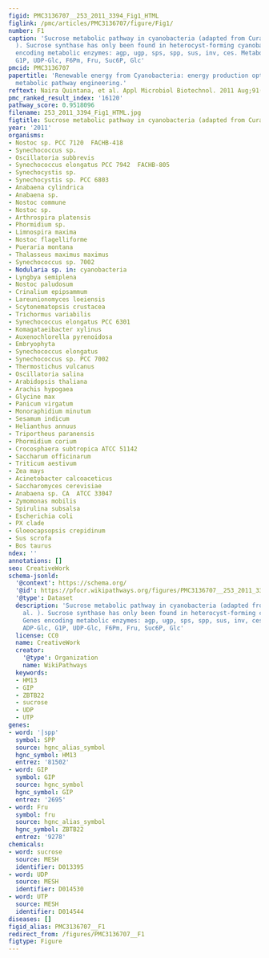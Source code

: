 ```yaml
---
figid: PMC3136707__253_2011_3394_Fig1_HTML
figlink: /pmc/articles/PMC3136707/figure/Fig1/
number: F1
caption: 'Sucrose metabolic pathway in cyanobacteria (adapted from Curatti et al.
  ). Sucrose synthase has only been found in heterocyst-forming cyanobacteria. Genes
  encoding metabolic enzymes: agp, ugp, sps, spp, sus, inv, ces. Metabolites: ADP-Glc,
  G1P, UDP-Glc, F6Pm, Fru, Suc6P, Glc'
pmcid: PMC3136707
papertitle: 'Renewable energy from Cyanobacteria: energy production optimization by
  metabolic pathway engineering.'
reftext: Naira Quintana, et al. Appl Microbiol Biotechnol. 2011 Aug;91(3):471-490.
pmc_ranked_result_index: '16120'
pathway_score: 0.9518096
filename: 253_2011_3394_Fig1_HTML.jpg
figtitle: Sucrose metabolic pathway in cyanobacteria (adapted from Curatti et al
year: '2011'
organisms:
- Nostoc sp. PCC 7120  FACHB-418
- Synechococcus sp.
- Oscillatoria subbrevis
- Synechococcus elongatus PCC 7942  FACHB-805
- Synechocystis sp.
- Synechocystis sp. PCC 6803
- Anabaena cylindrica
- Anabaena sp.
- Nostoc commune
- Nostoc sp.
- Arthrospira platensis
- Phormidium sp.
- Limnospira maxima
- Nostoc flagelliforme
- Pueraria montana
- Thalasseus maximus maximus
- Synechococcus sp. 7002
- Nodularia sp. in: cyanobacteria
- Lyngbya semiplena
- Nostoc paludosum
- Crinalium epipsammum
- Lareunionomyces loeiensis
- Scytonematopsis crustacea
- Trichormus variabilis
- Synechococcus elongatus PCC 6301
- Komagataeibacter xylinus
- Auxenochlorella pyrenoidosa
- Embryophyta
- Synechococcus elongatus
- Synechococcus sp. PCC 7002
- Thermostichus vulcanus
- Oscillatoria salina
- Arabidopsis thaliana
- Arachis hypogaea
- Glycine max
- Panicum virgatum
- Monoraphidium minutum
- Sesamum indicum
- Helianthus annuus
- Triportheus paranensis
- Phormidium corium
- Crocosphaera subtropica ATCC 51142
- Saccharum officinarum
- Triticum aestivum
- Zea mays
- Acinetobacter calcoaceticus
- Saccharomyces cerevisiae
- Anabaena sp. CA  ATCC 33047
- Zymomonas mobilis
- Spirulina subsalsa
- Escherichia coli
- PX clade
- Gloeocapsopsis crepidinum
- Sus scrofa
- Bos taurus
ndex: ''
annotations: []
seo: CreativeWork
schema-jsonld:
  '@context': https://schema.org/
  '@id': https://pfocr.wikipathways.org/figures/PMC3136707__253_2011_3394_Fig1_HTML.html
  '@type': Dataset
  description: 'Sucrose metabolic pathway in cyanobacteria (adapted from Curatti et
    al. ). Sucrose synthase has only been found in heterocyst-forming cyanobacteria.
    Genes encoding metabolic enzymes: agp, ugp, sps, spp, sus, inv, ces. Metabolites:
    ADP-Glc, G1P, UDP-Glc, F6Pm, Fru, Suc6P, Glc'
  license: CC0
  name: CreativeWork
  creator:
    '@type': Organization
    name: WikiPathways
  keywords:
  - HM13
  - GIP
  - ZBTB22
  - sucrose
  - UDP
  - UTP
genes:
- word: '|spp'
  symbol: SPP
  source: hgnc_alias_symbol
  hgnc_symbol: HM13
  entrez: '81502'
- word: GIP
  symbol: GIP
  source: hgnc_symbol
  hgnc_symbol: GIP
  entrez: '2695'
- word: Fru
  symbol: fru
  source: hgnc_alias_symbol
  hgnc_symbol: ZBTB22
  entrez: '9278'
chemicals:
- word: sucrose
  source: MESH
  identifier: D013395
- word: UDP
  source: MESH
  identifier: D014530
- word: UTP
  source: MESH
  identifier: D014544
diseases: []
figid_alias: PMC3136707__F1
redirect_from: /figures/PMC3136707__F1
figtype: Figure
---
```

